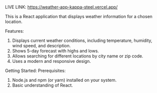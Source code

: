 LIVE LINK: https://weather-app-kappa-steel.vercel.app/


This is a React application that displays weather information for a chosen location.

Features:
1. Displays current weather conditions, including temperature, humidity, wind speed, and description.
2. Shows 5-day forecast with highs and lows.
3. Allows searching for different locations by city name or zip code.
4. Uses a modern and responsive design.

Getting Started:
Prerequisites:
1. Node.js and npm (or yarn) installed on your system.
2. Basic understanding of React.

